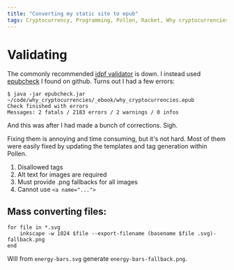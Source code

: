 ```yaml
---
title: "Converting my static site to epub"
tags: Cryptocurrency, Programming, Pollen, Racket, Why cryptocurrencies?
---
```


# Validating

The commonly recommended [idpf validator][idpf] is down. I instead used [epubcheck][] I found on github. Turns out I had a few errors:

[idpf]: http://validator.idpf.org/
[epubcheck]: https://github.com/w3c/epubcheck

```
$ java -jar epubcheck.jar ~/code/why_cryptocurrencies/_ebook/why_cryptocurrencies.epub
Check finished with errors
Messages: 2 fatals / 2183 errors / 2 warnings / 0 infos
```

And this was after I had made a bunch of corrections. Sigh.

Fixing them is annoying and time consuming, but it's not hard. Most of them were easily fixed by updating the templates and tag generation within Pollen.

1. Disallowed tags
2. Alt text for images are required
3. Must provide .png fallbacks for all images
4. Cannot use `<a name="...">`


## Mass converting files:

```fish
for file in *.svg
    inkscape -w 1024 $file --export-filename (basename $file .svg)-fallback.png
end
```

Will from `energy-bars.svg` generate `energy-bars-fallback.png`.
